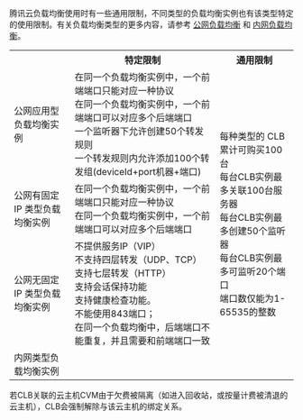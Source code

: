 腾讯云负载均衡使用时有一些通用限制，不同类型的负载均衡实例也有该类型特定的使用限制。有关负载均衡类型的更多内容，请参考 [公网负载均衡](/doc/product/214/6147) 和 [内网负载均衡](/doc/product/214/6148)。

<table>
<tbody>
<tr><th></th><th>特定限制</th><th>通用限制</th></tr>
<tr>
  <td>公网应用型负载均衡实例</td>
  <td>在同一个负载均衡实例中，一个前端端口只能对应一种协议<br>在同一个负载均衡实例中，一个前端端口可以对应多个后端端口<br>一个监听器下允许创建50个转发规则<br>一个转发规则内允许添加100个转发组(deviceId+port机器+端口)</td>
  <td rowspan="4">每种类型的 CLB 累计可购买100台<br>每台CLB实例最多关联100台服务器<br>每台CLB实例最多创建50个监听器<br>每台CLB实例最多可监听20个端口<br>端口数仅能为1-65535的整数</td>
 </tr>
<tr>
  <td>公网有固定 IP 类型负载均衡实例</td>
  <td>在同一个负载均衡实例中，一个前端端口只能对应一种协议<br>在同一个负载均衡实例中，一个前端端口可以对应多个后端端口</td>
 </tr>
 <tr>
  <td>公网无固定 IP 类型负载均衡实例</td>
  <td>不提供服务IP（VIP）<br>不支持四层转发（UDP、TCP）<br>支持七层转发（HTTP）<br>支持会话保持功能<br>支持健康检查功能。<br>不能使用843端口；<br>在同一个负载均衡中，后端端口不能重复，并且需要和前端端口一致</td>
 </tr>
 <tr>
  <td>内网类型负载均衡实例</td>
  <td></td>
 </tr>
</tbody>
</table>

若CLB关联的云主机CVM由于欠费被隔离（如进入回收站，或按量计费被清退的云主机），CLB会强制解除与该云主机的绑定关系。
